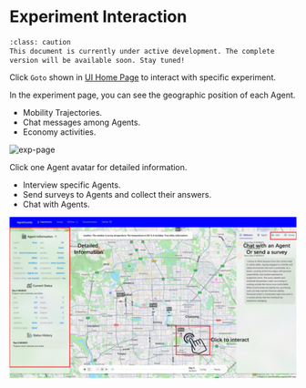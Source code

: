 # Experiment Interaction

```{admonition} Caution
:class: caution
This document is currently under active development. The complete version will be available soon. Stay tuned!
```

Click `Goto` shown in [UI Home Page](#ui-home-page) to interact with specific experiment.

In the experiment page, you can see the geographic position of each Agent.

- Mobility Trajectories.
- Chat messages among Agents.
- Economy activities.

![exp-page](../_static/01-exp-page.jpg)

Click one Agent avatar for detailed information.

- Interview specific Agents.
- Send surveys to Agents and collect their answers.
- Chat with Agents.

![exp-status](../_static/01-exp-status.jpg)

